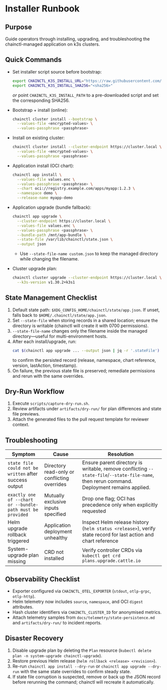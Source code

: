 # Installer Runbook

## Purpose
Guide operators through installing, upgrading, and troubleshooting the chainctl-managed application on k3s clusters.

## Quick Commands
- Set installer script source before bootstrap:
  ```bash
  export CHAINCTL_K3S_INSTALL_URL="https://raw.githubusercontent.com/k3s-io/k3s/v1.30.2%2Bk3s1/install.sh"
  export CHAINCTL_K3S_INSTALL_SHA256="<sha256>"
  ```
  *or* point `CHAINCTL_K3S_INSTALL_PATH` to a pre-downloaded script and set the corresponding SHA256.

- Bootstrap + install (online):
  ```bash
  chainctl cluster install --bootstrap \
    --values-file <encrypted-values> \
    --values-passphrase <passphrase>
  ```
- Install on existing cluster:
  ```bash
  chainctl cluster install --cluster-endpoint https://cluster.local \
    --values-file <encrypted-values> \
    --values-passphrase <passphrase>
  ```
- Application install (OCI chart):
  ```bash
  chainctl app install \
    --values-file values.enc \
    --values-passphrase <passphrase> \
    --chart oci://registry.example.com/apps/myapp:1.2.3 \
    --namespace demo \
    --release-name myapp-demo
  ```
- Application upgrade (bundle fallback):
  ```bash
  chainctl app upgrade \
    --cluster-endpoint https://cluster.local \
    --values-file values.enc \
    --values-passphrase <passphrase> \
    --bundle-path /mnt/app-bundle \
    --state-file /var/lib/chainctl/state.json \
    --output json
  ```
  - Use `--state-file-name custom.json` to keep the managed directory while changing the filename.

- Cluster upgrade plan:
  ```bash
  chainctl cluster upgrade --cluster-endpoint https://cluster.local \
    --k3s-version v1.30.2+k3s1
  ```

## State Management Checklist
1. Default state path: `$XDG_CONFIG_HOME/chainctl/state/app.json`. If unset, falls back to `$HOME/.chainctl/state/app.json`.
2. Set `--state-file` when storing records in a shared location; ensure the directory is writable (chainctl will create it with 0700 permissions).
3. `--state-file-name` changes only the filename inside the managed directory—useful for multi-environment hosts.
4. After each install/upgrade, run:
   ```bash
   cat $(chainctl app upgrade ... --output json | jq -r '.stateFile')
   ```
   to confirm the persisted record (release, namespace, chart reference, version, lastAction, timestamp).
5. On failure, the previous state file is preserved; remediate permissions and rerun with the same overrides.

## Dry-Run Workflow
1. Execute `scripts/capture-dry-run.sh`.
2. Review artifacts under `artifacts/dry-run/` for plan differences and state file previews.
3. Attach the generated files to the pull request template for reviewer context.

## Troubleshooting
| Symptom | Cause | Resolution |
|---------|-------|------------|
| `state file could not be written` after success output | Directory read-only or conflicting overrides | Ensure parent directory is writable, remove conflicting `--state-file`/`--state-file-name`, then rerun command. Deployment remains applied. |
| `exactly one of --chart or --bundle-path must be provided` | Mutually exclusive inputs specified | Drop one flag; OCI has precedence only when explicitly requested |
| Helm upgrade rollback triggered | Application deployment unhealthy | Inspect Helm release history (`helm status <release>`), verify state record for last action and chart reference |
| System-upgrade plan missing | CRD not installed | Verify controller CRDs via `kubectl get crd plans.upgrade.cattle.io` |

## Observability Checklist
- Exporter configured via `CHAINCTL_OTEL_EXPORTER` (`stdout`, `otlp-grpc`, `otlp-http`).
- Helm telemetry now includes `source`, `namespace`, and OCI `digest` attributes.
- Hash cluster identifiers via `CHAINCTL_CLUSTER_ID` for anonymised metrics.
- Attach telemetry samples from `docs/telemetry/state-persistence.md` and `artifacts/dry-run/` to incident reports.

## Disaster Recovery
1. Disable upgrade plan by deleting the `Plan` resource (`kubectl delete plan -n system-upgrade chainctl-upgrade`).
2. Restore previous Helm release (`helm rollback <release> <revision>`).
3. Re-run `chainctl app install --dry-run` or `chainctl app upgrade --dry-run` with the same state overrides to confirm steady state.
4. If state file corruption is suspected, remove or back up the JSON record before rerunning the command; chainctl will recreate it automatically.
